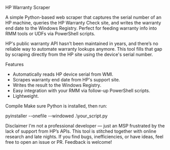 HP Warranty Scraper

A simple Python-based web scraper that captures the serial number of an HP machine, queries the HP Warranty Check site, and writes the warranty end date to the Windows Registry.
Perfect for feeding warranty info into RMM tools or UDFs via PowerShell scripts.

HP's public warranty API hasn’t been maintained in years, and there’s no reliable way to automate warranty lookups anymore. This tool fills that gap by scraping directly from the HP site using the device's serial number.

Features
- Automatically reads HP device serial from WMI.
- Scrapes warranty end date from HP's support site.
- Writes the result to the Windows Registry.
- Easy integration with your RMM via follow-up PowerShell scripts.
- Lightweight.

Compile
Make sure Python is installed, then run:

pyinstaller --onefile --windowed .\your_script.py

Disclaimer
I'm not a professional developer — just an MSP frustrated by the lack of support from HP’s APIs. This tool is stitched together with online research and late nights. If you find bugs, inefficiencies, or have ideas, feel free to open an issue or PR. Feedback is welcome!

